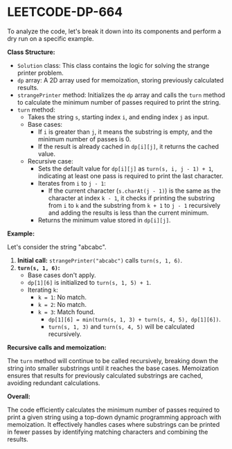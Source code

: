 # LEETCODE-DP-664
To analyze the code, let's break it down into its components and perform a dry run on a specific example.

**Class Structure:**

- `Solution` class: This class contains the logic for solving the strange printer problem.
- `dp` array: A 2D array used for memoization, storing previously calculated results.
- `strangePrinter` method: Initializes the `dp` array and calls the `turn` method to calculate the minimum number of passes required to print the string.
- `turn` method:
  - Takes the string `s`, starting index `i`, and ending index `j` as input.
  - Base cases:
    - If `i` is greater than `j`, it means the substring is empty, and the minimum number of passes is 0.
    - If the result is already cached in `dp[i][j]`, it returns the cached value.
  - Recursive case:
    - Sets the default value for `dp[i][j]` as `turn(s, i, j - 1) + 1`, indicating at least one pass is required to print the last character.
    - Iterates from `i` to `j - 1`:
      - If the current character (`s.charAt(j - 1)`) is the same as the character at index `k - 1`, it checks if printing the substring from `i` to `k` and the substring from `k + 1` to `j - 1` recursively and adding the results is less than the current minimum.
    - Returns the minimum value stored in `dp[i][j]`.

**Example:**

Let's consider the string "abcabc".

1. **Initial call:** `strangePrinter("abcabc")` calls `turn(s, 1, 6)`.
2. **`turn(s, 1, 6)`:**
   - Base cases don't apply.
   - `dp[1][6]` is initialized to `turn(s, 1, 5) + 1`.
   - Iterating `k`:
     - `k = 1`: No match.
     - `k = 2`: No match.
     - `k = 3`: Match found.
       - `dp[1][6] = min(turn(s, 1, 3) + turn(s, 4, 5), dp[1][6])`.
       - `turn(s, 1, 3)` and `turn(s, 4, 5)` will be calculated recursively.

**Recursive calls and memoization:**

The `turn` method will continue to be called recursively, breaking down the string into smaller substrings until it reaches the base cases. Memoization ensures that results for previously calculated substrings are cached, avoiding redundant calculations.

**Overall:**

The code efficiently calculates the minimum number of passes required to print a given string using a top-down dynamic programming approach with memoization. It effectively handles cases where substrings can be printed in fewer passes by identifying matching characters and combining the results.
